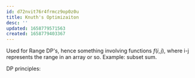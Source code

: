 ```yaml
---
id: d72nvit76r4frmcz9op0z0u
title: Knuth's Optimizaiton
desc: ''
updated: 1658779571563
created: 1658779403367
---
```


Used for Range DP's, hence something involving functions $f(i,j)$, where i-j represents the range in an array or so.
Example:
subset sum.

DP principles:
